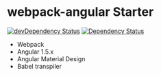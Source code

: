 # webpack-angular Starter
[![devDependency Status](https://david-dm.org/merlosy/webpack-angular-material/dev-status.svg)](https://david-dm.org/merlosy/webpack-angular-material#info=devDependencies)
[![Dependency Status](https://david-dm.org/merlosy/webpack-angular-material.svg)](https://david-dm.org/merlosy/webpack-angular-material)

- Webpack
- Angular 1.5.x
- Angular Material Design
- Babel transpiler
